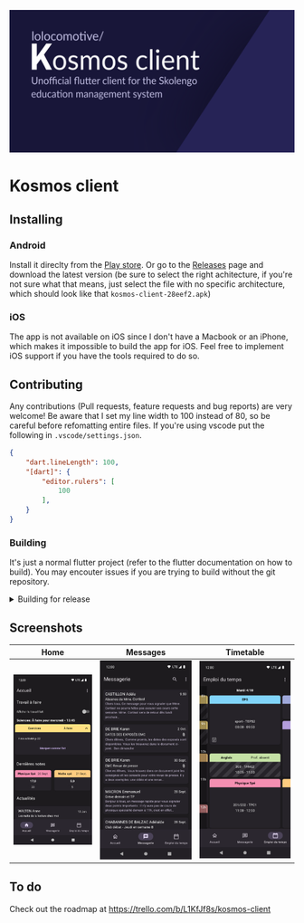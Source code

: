 ![Banner](./images/banner.svg)
# Kosmos client

## Installing
### Android
Install it direclty from the [Play store](https://play.google.com/store/apps/details?id=de.loicezt.kosmos_client).
Or go to the [Releases](https://github.com/lolocomotive/kosmos_client/releases) page and download the latest version (be sure to select the right achitecture, if you're not sure what that means, just select the file with no specific architecture, which should look like that `kosmos-client-28eef2.apk`)
### iOS
The app is not available on iOS since I don't have a Macbook or an iPhone, which makes it impossible to build the app for iOS. Feel free to implement iOS support if you have the tools required to do so.

## Contributing
Any contributions (Pull requests, feature requests and bug reports) are very welcome!
Be aware that I set my line width to 100 instead of 80, so be careful before refomatting entire files. If you're using vscode put the following in `.vscode/settings.json`.

```json
{
    "dart.lineLength": 100,
    "[dart]": {
        "editor.rulers": [
            100
        ],
    }
}
``` 
### Building 
It's just a normal flutter project (refer to the flutter documentation on how to build). You may encouter issues if you are trying to build without the git repository.

<details>
<summary>Building for release</summary>
You'll need to create android/key.properties with your key's details

```properties
keyAlias=my-key
keyPassword=password123
storeFile=<path>/keystore.jks
storePassword=password123
```
Details on how to create a key are available on the [Android Depelopers website](https://developer.android.com/studio/publish/app-signing#generate-key)

</details>

## Screenshots

| Home                                  | Messages                                      | Timetable                                       |
| ------------------------------------- | --------------------------------------------- | ----------------------------------------------- |
| ![Home](./screenshots/Phone_Home.png) | ![Messages](./screenshots/Phone_Messages.png) | ![Timetable](./screenshots/Phone_Timetable.png) |

## To do

Check out the roadmap at https://trello.com/b/L1KfJf8s/kosmos-client
